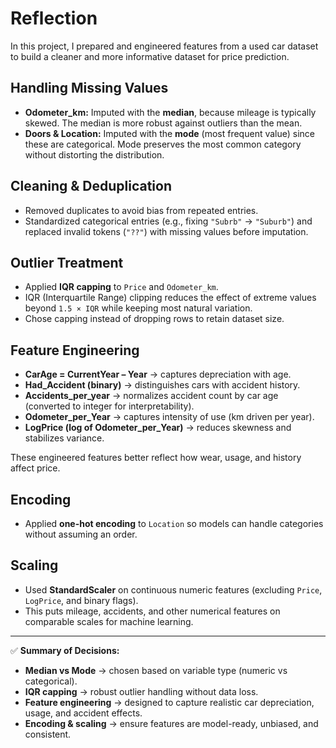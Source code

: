 # Reflection

In this project, I prepared and engineered features from a used car dataset to build a cleaner and more informative dataset for price prediction.

## Handling Missing Values
- **Odometer_km:** Imputed with the **median**, because mileage is typically skewed. The median is more robust against outliers than the mean.  
- **Doors & Location:** Imputed with the **mode** (most frequent value) since these are categorical. Mode preserves the most common category without distorting the distribution.

## Cleaning & Deduplication
- Removed duplicates to avoid bias from repeated entries.  
- Standardized categorical entries (e.g., fixing `"Subrb"` → `"Suburb"`) and replaced invalid tokens (`"??"`) with missing values before imputation.

## Outlier Treatment
- Applied **IQR capping** to `Price` and `Odometer_km`.  
- IQR (Interquartile Range) clipping reduces the effect of extreme values beyond `1.5 × IQR` while keeping most natural variation.  
- Chose capping instead of dropping rows to retain dataset size.

## Feature Engineering
- **CarAge = CurrentYear – Year** → captures depreciation with age.  
- **Had_Accident (binary)** → distinguishes cars with accident history.  
- **Accidents_per_year** → normalizes accident count by car age (converted to integer for interpretability).  
- **Odometer_per_Year** → captures intensity of use (km driven per year).  
- **LogPrice (log of Odometer_per_Year)** → reduces skewness and stabilizes variance.  

These engineered features better reflect how wear, usage, and history affect price.

## Encoding
- Applied **one-hot encoding** to `Location` so models can handle categories without assuming an order.

## Scaling
- Used **StandardScaler** on continuous numeric features (excluding `Price`, `LogPrice`, and binary flags).  
- This puts mileage, accidents, and other numerical features on comparable scales for machine learning.

---

✅ **Summary of Decisions:**  
- **Median vs Mode** → chosen based on variable type (numeric vs categorical).  
- **IQR capping** → robust outlier handling without data loss.  
- **Feature engineering** → designed to capture realistic car depreciation, usage, and accident effects.  
- **Encoding & scaling** → ensure features are model-ready, unbiased, and consistent.
